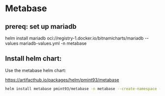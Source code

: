# Metabase

## prereq: set up mariadb

helm install mariadb oci://registry-1.docker.io/bitnamicharts/mariadb --values mariadb-values.yml -n metabase

## Install helm chart:

Use the metabase helm chart:

https://artifacthub.io/packages/helm/pmint93/metabase

```bash
helm install metabase pmint93/metabase -n metabase --create-namespace -f values.yml
```
